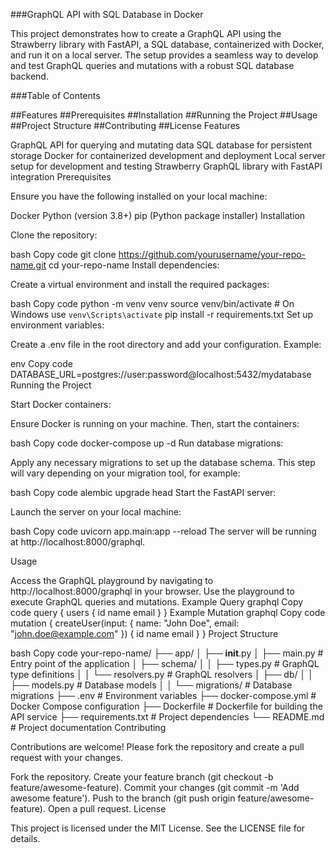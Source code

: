 ###GraphQL API with SQL Database in Docker

This project demonstrates how to create a GraphQL API using the Strawberry library with FastAPI, a SQL database, containerized with Docker, and run it on a local server. The setup provides a seamless way to develop and test GraphQL queries and mutations with a robust SQL database backend.

###Table of Contents

##Features
##Prerequisites
##Installation
##Running the Project
##Usage
##Project Structure
##Contributing
##License
Features

GraphQL API for querying and mutating data
SQL database for persistent storage
Docker for containerized development and deployment
Local server setup for development and testing
Strawberry GraphQL library with FastAPI integration
Prerequisites

Ensure you have the following installed on your local machine:

Docker
Python (version 3.8+)
pip (Python package installer)
Installation

Clone the repository:

bash
Copy code
git clone https://github.com/yourusername/your-repo-name.git
cd your-repo-name
Install dependencies:

Create a virtual environment and install the required packages:

bash
Copy code
python -m venv venv
source venv/bin/activate  # On Windows use `venv\Scripts\activate`
pip install -r requirements.txt
Set up environment variables:

Create a .env file in the root directory and add your configuration. Example:

env
Copy code
DATABASE_URL=postgres://user:password@localhost:5432/mydatabase
Running the Project

Start Docker containers:

Ensure Docker is running on your machine. Then, start the containers:

bash
Copy code
docker-compose up -d
Run database migrations:

Apply any necessary migrations to set up the database schema. This step will vary depending on your migration tool, for example:

bash
Copy code
alembic upgrade head
Start the FastAPI server:

Launch the server on your local machine:

bash
Copy code
uvicorn app.main:app --reload
The server will be running at http://localhost:8000/graphql.

Usage

Access the GraphQL playground by navigating to http://localhost:8000/graphql in your browser.
Use the playground to execute GraphQL queries and mutations.
Example Query
graphql
Copy code
query {
  users {
    id
    name
    email
  }
}
Example Mutation
graphql
Copy code
mutation {
  createUser(input: { name: "John Doe", email: "john.doe@example.com" }) {
    id
    name
    email
  }
}
Project Structure

bash
Copy code
your-repo-name/
├── app/
│   ├── __init__.py
│   ├── main.py          # Entry point of the application
│   ├── schema/
│   │   ├── types.py     # GraphQL type definitions
│   │   └── resolvers.py # GraphQL resolvers
│   ├── db/
│   │   ├── models.py    # Database models
│   │   └── migrations/  # Database migrations
├── .env                 # Environment variables
├── docker-compose.yml   # Docker Compose configuration
├── Dockerfile           # Dockerfile for building the API service
├── requirements.txt     # Project dependencies
└── README.md            # Project documentation
Contributing

Contributions are welcome! Please fork the repository and create a pull request with your changes.

Fork the repository.
Create your feature branch (git checkout -b feature/awesome-feature).
Commit your changes (git commit -m 'Add awesome feature').
Push to the branch (git push origin feature/awesome-feature).
Open a pull request.
License

This project is licensed under the MIT License. See the LICENSE file for details.

